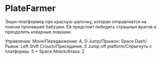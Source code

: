 # PlateFarmer
Экшн-платформер про красную шапочку, которая отправляется на поиски пропавшей бабушки. Ей предстоит победить страшных врагов и преодолеть коварные ловушки.

Управление:
Move/Передвижение: A, D
Jump/Прыжок: Space
Dash/Рывок: Left Shift
Crouch/Приседание: S
Jump off platform/Спрыгнуть с платформы: S + Space
Attack/Атака: Z
